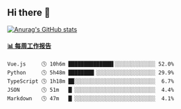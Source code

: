 ## Hi there 👋

[![Anurag's GitHub stats](https://github-readme-stats-orilights.vercel.app/api?username=orilights)](https://github.com/anuraghazra/github-readme-stats)

<!--
**OriLight152/OriLight152** is a ✨ _special_ ✨ repository because its `README.md` (this file) appears on your GitHub profile.

Here are some ideas to get you started:

- 🔭 I’m currently working on ...
- 🌱 I’m currently learning ...
- 👯 I’m looking to collaborate on ...
- 🤔 I’m looking for help with ...
- 💬 Ask me about ...
- 📫 How to reach me: ...
- 😄 Pronouns: ...
- ⚡ Fun fact: ...
-->

<!-- waka-box start -->
#### <a href="https://gist.github.com/92c8d5b388768c10efcba86e82b7c4fb" target="_blank">📊 每周工作报告</a>
```text
Vue.js     🕓 10h6m ██████████████▌░░░░░░░░░░░░░ 52.0%
Python     🕓 5h48m ████████▎░░░░░░░░░░░░░░░░░░░ 29.9%
TypeScript 🕓 1h18m █▉░░░░░░░░░░░░░░░░░░░░░░░░░░  6.7%
JSON       🕓 51m   █▏░░░░░░░░░░░░░░░░░░░░░░░░░░  4.4%
Markdown   🕓 47m   █▏░░░░░░░░░░░░░░░░░░░░░░░░░░  4.1%
```
<!-- Powered by https://github.com/journey-ad/waka-box-go . -->
<!-- waka-box end -->
